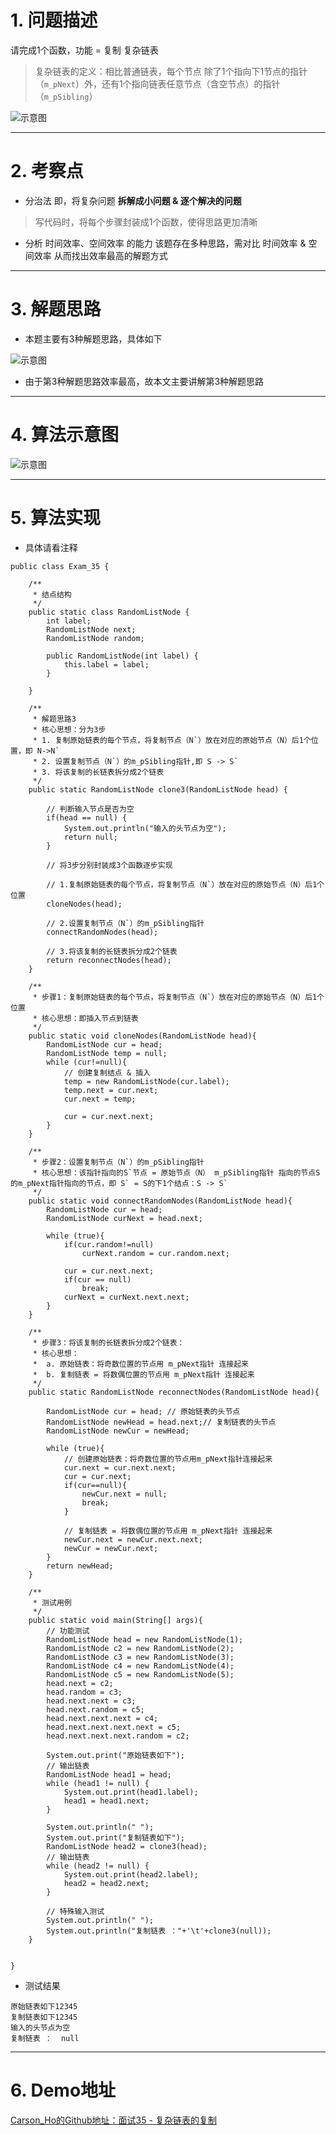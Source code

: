 # 1. 问题描述
请完成1个函数，功能 = 复制 复杂链表
>复杂链表的定义：相比普通链表，每个节点 除了1个指向下1节点的指针（`m_pNext`）外，还有1个指向链表任意节点（含空节点）的指针（`m_pSibling`）

![示意图](http://upload-images.jianshu.io/upload_images/944365-9444d7afc54cdd92.png?imageMogr2/auto-orient/strip%7CimageView2/2/w/1240)


***
# 2. 考察点
- 分治法
即，将复杂问题 **拆解成小问题 & 逐个解决的问题**
>写代码时，将每个步骤封装成1个函数，使得思路更加清晰

- 分析 时间效率、空间效率 的能力
该题存在多种思路，需对比 时间效率 & 空间效率 从而找出效率最高的解题方式

***
# 3. 解题思路
- 本题主要有3种解题思路，具体如下

![示意图](http://upload-images.jianshu.io/upload_images/944365-6bf4fe5292ab1fce.png?imageMogr2/auto-orient/strip%7CimageView2/2/w/1240)





- 由于第3种解题思路效率最高，故本文主要讲解第3种解题思路


***
# 4. 算法示意图
![示意图](http://upload-images.jianshu.io/upload_images/944365-80cd540ee5182e22.png?imageMogr2/auto-orient/strip%7CimageView2/2/w/1240)




***
# 5. 算法实现
- 具体请看注释

```
public class Exam_35 {

    /**
     * 结点结构
     */
    public static class RandomListNode {
        int label;
        RandomListNode next;
        RandomListNode random;

        public RandomListNode(int label) {
            this.label = label;
        }

    }

    /**
     * 解题思路3
     * 核心思想：分为3步
     * 1. 复制原始链表的每个节点，将复制节点（N`）放在对应的原始节点（N）后1个位置，即 N->N`
     * 2. 设置复制节点（N`）的m_pSibling指针,即 S -> S`
     * 3. 将该复制的长链表拆分成2个链表
     */
    public static RandomListNode clone3(RandomListNode head) {

        // 判断输入节点是否为空
        if(head == null) {
            System.out.println("输入的头节点为空");
            return null;
        }

        // 将3步分别封装成3个函数逐步实现

        // 1.复制原始链表的每个节点，将复制节点（N`）放在对应的原始节点（N）后1个位置
        cloneNodes(head);

        // 2.设置复制节点（N`）的m_pSibling指针
        connectRandomNodes(head);

        // 3.将该复制的长链表拆分成2个链表
        return reconnectNodes(head);
    }

    /**
     * 步骤1：复制原始链表的每个节点，将复制节点（N`）放在对应的原始节点（N）后1个位置
     * 核心思想：即插入节点到链表
     */
    public static void cloneNodes(RandomListNode head){
        RandomListNode cur = head;
        RandomListNode temp = null;
        while (cur!=null){
            // 创建复制结点 & 插入
            temp = new RandomListNode(cur.label);
            temp.next = cur.next;
            cur.next = temp;

            cur = cur.next.next;
        }
    }

    /**
     * 步骤2：设置复制节点（N`）的m_pSibling指针
     * 核心思想：该指针指向的S`节点 = 原始节点（N） m_pSibling指针 指向的节点S的m_pNext指针指向的节点，即 S` = S的下1个结点：S -> S`
     */
    public static void connectRandomNodes(RandomListNode head){
        RandomListNode cur = head;
        RandomListNode curNext = head.next;

        while (true){
            if(cur.random!=null)
                curNext.random = cur.random.next;

            cur = cur.next.next;
            if(cur == null)
                break;
            curNext = curNext.next.next;
        }
    }

    /**
     * 步骤3：将该复制的长链表拆分成2个链表：
     * 核心思想：
     *  a. 原始链表：将奇数位置的节点用 m_pNext指针 连接起来
     *  b. 复制链表 = 将数偶位置的节点用 m_pNext指针 连接起来
     */
    public static RandomListNode reconnectNodes(RandomListNode head){

        RandomListNode cur = head; // 原始链表的头节点
        RandomListNode newHead = head.next;// 复制链表的头节点
        RandomListNode newCur = newHead;

        while (true){
            // 创建原始链表：将奇数位置的节点用m_pNext指针连接起来
            cur.next = cur.next.next;
            cur = cur.next;
            if(cur==null){
                newCur.next = null;
                break;
            }

            // 复制链表 = 将数偶位置的节点用 m_pNext指针 连接起来
            newCur.next = newCur.next.next;
            newCur = newCur.next;
        }
        return newHead;
    }

    /**
     * 测试用例
     */
    public static void main(String[] args){
        // 功能测试
        RandomListNode head = new RandomListNode(1);
        RandomListNode c2 = new RandomListNode(2);
        RandomListNode c3 = new RandomListNode(3);
        RandomListNode c4 = new RandomListNode(4);
        RandomListNode c5 = new RandomListNode(5);
        head.next = c2;
        head.random = c3;
        head.next.next = c3;
        head.next.random = c5;
        head.next.next.next = c4;
        head.next.next.next.next = c5;
        head.next.next.next.random = c2;

        System.out.print("原始链表如下");
        // 输出链表
        RandomListNode head1 = head;
        while (head1 != null) {
            System.out.print(head1.label);
            head1 = head1.next;
        }

        System.out.println(" ");
        System.out.print("复制链表如下");
        RandomListNode head2 = clone3(head);
        // 输出链表
        while (head2 != null) {
            System.out.print(head2.label);
            head2 = head2.next;
        }

        // 特殊输入测试
        System.out.println(" ");
        System.out.println("复制链表 ："+'\t'+clone3(null));
    }


}
```

- 测试结果

```
原始链表如下12345 
复制链表如下12345 
输入的头节点为空
复制链表 ：	null
```

***
# 6. Demo地址
[Carson_Ho的Github地址：面试35 - 复杂链表的复制](https://github.com/Carson-Ho/AlgorithmLearning)